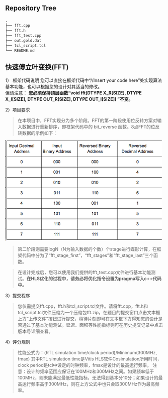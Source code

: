 ## Repository Tree
```
.
├── fft.cpp
├── fft.h
├── fft_test.cpp
├── out.gold.dat
├── tcl_script.tcl
└── README.md
```
## 快速傅立叶变换(FFT)  
  1）	框架代码说明
    您可以直接在框架代码中“//Insert your code here”处实现算法基本功能，也可以根据您的设计对其适当的修改。  
    但请注意：
    **您必须保持顶层函数“void fft(DTYPE X_R[SIZE], DTYPE X_I[SIZE], DTYPE OUT_R[SIZE], DTYPE OUT_I[SIZE]) ”不变。**

  2）项目要求  
  >在本项目中，FFT实现分为多个阶段。FFT的第一阶段使用位反转方案对输入数据进行重新排序，即框架代码中的 bit_reverse 函数。8点FFT的位反转数据的示例如下：

  ![](./images/question_fft1.png)

  >第二阶段则需要logN（N为输入数据的个数）个stage进行蝶形计算，在框架代码中分为了“fft_stage_first”，“fft_stages”和“fft_stage_last”三个函数。  

  >在设计完成后，您可以使用我们提供的fft_test.cpp文件进行基本功能测试。**在HLS优化的过程中，请务必将优化指令设置为pragma写入c++代码中。**


  3）提交程序
  >您仅需提交fft.cpp，fft.h和tcl_script.tcl文件。请将fft.cpp，fft.h和tcl_script.tcl文件压缩为一个压缩包fft.zip，在题目的提交窗口点击文本框上方“上传文件”按钮进行提交，稍待片刻即可在文本框下方得知您的设计是否通过了基本功能测试。延迟、面积等性能指标则可在历史提交记录中点击版本号详细查看。
  
  4）评分规则
  >性能公式为：(RTL simulation time/clock period)/Minimum(300MHz, fmax)
  >其中RTL simulation time是Vitis HLS软件Cosimulation所用时间，clock period是tcl中设定的时钟频率，fmax是设计的最高运行频率。
  >注意：设计的频率范围应保证在100MHz和300MHz之间。如果频率低于100MHz，则未能满足最低性能指标，无法得到基本分10分；如果设计的最高运行频率高于300MHz，则在上方公式中也只会取300MHz作为最高频率。
